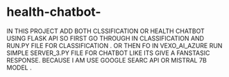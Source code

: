 # health-chatbot-

IN THIS PROJECT ADD BOTH CLSSIFICATION OR HEALTH CHATBOT USING FLASK API 
SO FIRST GO THROUGH IN CLASSIFICATION AND RUN.PY FILE FOR CLASSIFICATION .
OR THEN FO IN VEXO_AI_AZURE RUN SIMPLE SERVER_3.PY FILE FOR CHATBOT LIKE ITS GIVE A FANSTASIC RESPONSE.
BECAUSE I AM USE GOOGLE SEARC API OR MISTRAL 7B MODEL .
